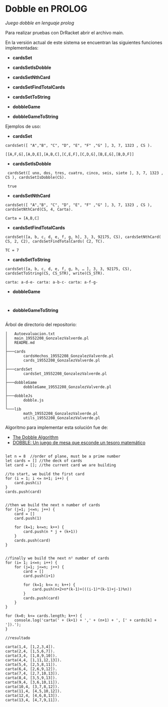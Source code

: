 # Dobble en PROLOG 

_Juego dobble en lenguaje prolog_


Para realizar pruebas con DrRacket abrir el archivo main. 

En la versión actual de este sistema se encuentran las siguientes funciones implementadas: 

* **cardsSet** 
* **cardsSetIsDobble** 
* **cardsSetNthCard** 
* **cardsSetFindTotalCards** 
* **cardsSetToString** 

* **dobbleGame**
* **dobbleGameToString**


Ejemplos de uso: 


* **cardsSet** 
```
cardsSet([ "A","B", "C", "D", "E", "F" ,"G" ], 3, 7, 1323 , CS ).

[[A,F,G],[A,D,E],[A,B,C],[C,E,F],[C,D,G],[B,E,G],[B,D,F]]
```


* **cardsSetIsDobble** 
```
 cardsSet([ uno, dos, tres, cuatro, cinco, seis, siete ], 3, 7, 1323 , CS ), cardsSetIsDobble(CS). 
 
 true
```

* **cardsSetNthCard** 
```
cardsSet([ "A","B", "C", "D", "E", "F" ,"G" ], 3, 7, 1323 , CS ), cardsSetNthCard(CS, 4, Carta).

Carta = [A,B,C]
```

* **cardsSetFindTotalCards**
```
cardsSet([a, b, c, d, e, f, g, h], 3, 3, 92175, CS), cardsSetNthCard(  CS, 2, C2), cardsSetFindTotalCards( C2, TC).

TC = 7
```

* **cardsSetToString**
```
cardsSet([a, b, c, d, e, f, g, h, … ], 3, 3, 92175, CS), cardsSetToString(CS, CS_STR), write(CS_STR).

carta: a-d-e- carta: a-b-c- carta: a-f-g-

```

* **dobbleGame**
```


```

* **dobbleGameToString**
```

```


Árbol de directorio del repositorio:

```
│   Autoevaluacion.txt
│   main_19552208_GonzalezValverde.pl
│   README.md
│
├───cards
│       cardsHechos_19552208_GonzalezValverde.pl
│       cards_19552208_GonzalezValverde.pl
│
├───cardsSet
│       cardsSet_19552208_GonzalezValverde.pl
│
├───dobbleGame
│       dobbleGame_19552208_GonzalezValverde.pl
│
├───dobbleJs
│       dobble.js
│
└───lib
        math_19552208_GonzalezValverde.pl
        utils_19552208_GonzalezValverde.pl
```


Algoritmo para implementar esta solución fue de: 

* [The Dobble Algorithm](https://mickydore.medium.com/the-dobble-algorithm-b9c9018afc52)
* [DOBBLE: Un juego de mesa que esconde un tesoro matemático](https://www.etilmercurio.com/em/dobble-un-juego-de-mesa-que-esconde-un-tesoro-matematico)

```

let n = 8  //order of plane, must be a prime number
let cards = [] //the deck of cards
let card = []; //the current card we are building

//to start, we build the first card
for (i = 1; i <= n+1; i++) {
    card.push(i)
}
cards.push(card)


//then we build the next n number of cards
for (j=1; j<=n; j++) {
    card = []
    card.push(1)
    
    for (k=1; k<=n; k++) {
        card.push(n * j + (k+1))
    }
    cards.push(card)
}


//finally we build the next n² number of cards
for (i= 1; i<=n; i++) {
    for (j=1; j<=n; j++) {
        card = []
        card.push(i+1)
        
        for (k=1; k<= n; k++) {
            card.push(n+2+n*(k-1)+(((i-1)*(k-1)+j-1)%n))
        }
        cards.push(card)
    }
}
 
for (k=0; k<= cards.length; k++) {
    console.log('carta(' + (k+1) + ',' + (n+1) + ', [' + cards[k] + ']).');
}

//resultado 

carta(1,4, [1,2,3,4]).
carta(2,4, [1,5,6,7]).
carta(3,4, [1,8,9,10]).
carta(4,4, [1,11,12,13]).
carta(5,4, [2,5,8,11]).
carta(6,4, [2,6,9,12]).
carta(7,4, [2,7,10,13]).
carta(8,4, [3,5,9,13]).
carta(9,4, [3,6,10,11]).
carta(10,4, [3,7,8,12]).
carta(11,4, [4,5,10,12]).
carta(12,4, [4,6,8,13]).
carta(13,4, [4,7,9,11]).

```
